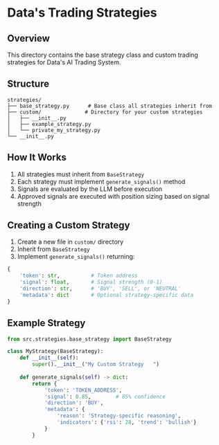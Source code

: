 #    Data's Trading Strategies

## Overview
This directory contains the base strategy class and custom trading strategies for Data's AI Trading System.

## Structure
```
strategies/
├── base_strategy.py      # Base class all strategies inherit from
├── custom/              # Directory for your custom strategies
│   ├── __init__.py
│   ├── example_strategy.py
│   └── private_my_strategy.py
└── __init__.py
```

## How It Works
1. All strategies must inherit from `BaseStrategy`
2. Each strategy must implement `generate_signals()` method
3. Signals are evaluated by the LLM before execution
4. Approved signals are executed with position sizing based on signal strength

## Creating a Custom Strategy
1. Create a new file in `custom/` directory
2. Inherit from `BaseStrategy`
3. Implement `generate_signals()` returning:
```python
{
    'token': str,          # Token address
    'signal': float,       # Signal strength (0-1)
    'direction': str,      # 'BUY', 'SELL', or 'NEUTRAL'
    'metadata': dict       # Optional strategy-specific data
}
```

## Example Strategy
```python
from src.strategies.base_strategy import BaseStrategy

class MyStrategy(BaseStrategy):
    def __init__(self):
        super().__init__("My Custom Strategy   ")
    
    def generate_signals(self) -> dict:
        return {
            'token': 'TOKEN_ADDRESS',
            'signal': 0.85,        # 85% confidence
            'direction': 'BUY',
            'metadata': {
                'reason': 'Strategy-specific reasoning',
                'indicators': {'rsi': 28, 'trend': 'bullish'}
            }
        }
``` 